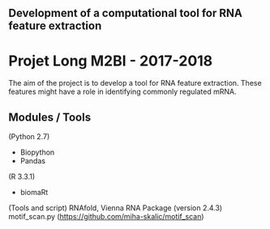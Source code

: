 ## Development of a computational tool for RNA feature extraction
# Projet Long M2BI - 2017-2018
The aim of the project is to develop a tool for RNA feature extraction. These features might have a role in identifying commonly regulated mRNA.

## Modules / Tools
(Python 2.7)
+ Biopython
+ Pandas

(R 3.3.1)
+ biomaRt

(Tools and script)
RNAfold, Vienna RNA Package (version 2.4.3)
motif_scan.py (https://github.com/miha-skalic/motif_scan)
